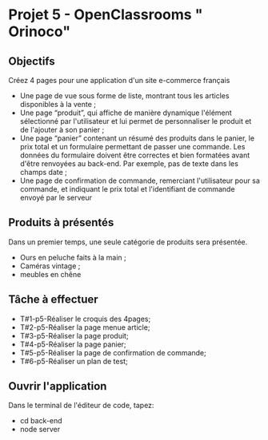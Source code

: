 # Projet 5 - OpenClassrooms " Orinoco" 

<h2>Objectifs</h2>

<p>Créez 4 pages pour une application d'un site e-commerce français<p>
  
 <ul>
   <li>Une page de vue sous forme de liste, montrant tous les articles disponibles
à la vente ;
</li>
   <li>Une page “produit”, qui affiche de manière dynamique l'élément
sélectionné par l'utilisateur et lui permet de personnaliser le produit et de
l'ajouter à son panier ;
</li>
   <li>Une page “panier” contenant un résumé des produits dans le panier, le prix
total et un formulaire permettant de passer une commande. Les données
du formulaire doivent être correctes et bien formatées avant d'être
renvoyées au back-end. Par exemple, pas de texte dans les champs date ;</li>
   <li>Une page de confirmation de commande, remerciant l'utilisateur pour sa
commande, et indiquant le prix total et l'identifiant de commande envoyé
par le serveur</li>
</ul>

<h2>Produits à présentés</h2>

<p>Dans un premier temps, une seule catégorie de produits sera présentée.
</p>
<ul>
   <li>Ours en peluche faits à la main ;
</li>
   <li>Caméras vintage ;
</li>
   <li>meubles en chêne</li>
</ul>

<h2>Tâche à effectuer</h2>
<ul>
  <li>T#1-p5-Réaliser le croquis des 4pages;</li>
  <li>T#2-p5-Réaliser la page menue article;</li>
  <li>T#3-p5-Réaliser la page produit;</li>
  <li>T#4-p5-Réaliser la page panier;</li>
  <li>T#5-p5-Réaliser la page de confirmation de commande;</li>
  <li>T#6-p5-Réaliser un plan de test;</li>
</ul>

<h2>Ouvrir l'application</h2>
<p>Dans le terminal de l'éditeur de code, tapez:</p>
<ul>
<li>cd back-end</li>
<li>node server</li>
</ul>
